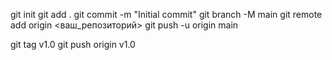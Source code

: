 git init
git add .
git commit -m "Initial commit"
git branch -M main
git remote add origin <ваш_репозиторий>
git push -u origin main


git tag v1.0
git push origin v1.0
